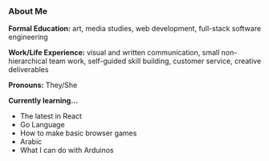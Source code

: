 ### About Me

**Formal Education:** art, media studies, web development, full-stack software engineering

**Work/Life Experience:** visual and written communication, small non-hierarchical team work, self-guided skill building, customer service, creative deliverables

**Pronouns:** They/She

**Currently learning...**
- The latest in React
- Go Language
- How to make basic browser games
- Arabic
- What I can do with Arduinos

<!--
**haley-r/haley-r** is a ✨ _special_ ✨ repository because its `README.md` (this file) appears on your GitHub profile.


- 🔭 I’m currently working on ...
- 🌱 I’m currently learning ...
- 👯 I’m looking to collaborate on ...
- 🤔 I’m looking for help with ...
- 💬 Ask me about ...
- 📫 How to reach me: ...
- 😄 Pronouns: ...
- ⚡ Fun fact: ...
-->
